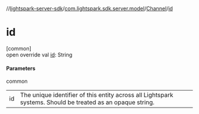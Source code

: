 //[lightspark-server-sdk](../../../index.md)/[com.lightspark.sdk.server.model](../index.md)/[Channel](index.md)/[id](id.md)

# id

[common]\
open override val [id](id.md): String

#### Parameters

common

| | |
|---|---|
| id | The unique identifier of this entity across all Lightspark systems. Should be treated as an opaque string. |
